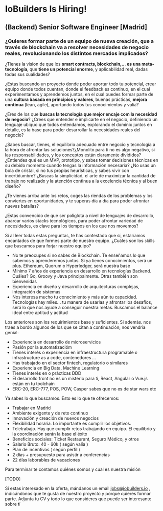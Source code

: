 # IoBuilders Is Hiring! 

## (Backend) Senior Software Engineer [Madrid]

### ¿Quieres formar parte de un **equipo de nueva creación**, que a través de **blockchain** va a  **resolver necesidades de negocio reales**, revolucionando los distintos mercados implicados?

¿Tienes la vision de que los **smart contracts, blockchain,... es una meta-tecnología**, que **tiene un potencial enorme**, y aplicabilidad real, dadas todas sus cualidades?

¿Estas buscando un proyecto donde poder aportar todo tu potencial, crear equipo donde todos cuentan,  donde el feedback es continuo, en el cual experimentamos y aprendemos juntos, en el cual puedes formar parte de una **cultura basada en principios y valores**, buenas prácticas, **mejora continua** (lean, agile), aportando todos tus conocimientos y valía?

¿Eres de los que **buscas la tecnología que mejor encaje com la necesidad de negocio**? ¿Crees que entender e implicarte en el negocio, definiendo un lenguaje ubiquo que todos entendamos, explorando el dominio juntos en detalle, es la base para poder desarrollar la necesidades reales del negocio?

¿Sabes buscar, tienes, el equilibrio adecuado entre negocio y tecnología a la hora de afrontar las soluciones?¿Monolito para ti no es algo negativo, si las responsabilidades,  y los conceptos están claramente divididos?
¿Entiendes qué es un MVP, prototipo, y sabes tomar decisiones técnicas en su debido momento cuando tengas la información necesaria? ¿No usas un bola de cristal, si no tus propias heurísticas, y sabes vivir con incertidumbre?
¿Buscas la simplicidad,  el arte de maximizar la cantidad de trabajo no realizado y la atención continua a la excelencia técnica y al buen diseño?

¿Te vienes arriba ante los retos, coges las riendas de los problemas y los conviertes en oportunidades, y te superas día a día para poder afrontar nuevas batallas?

¿Estas convencido de que ser poliglota a nivel de lenguajes de desarrollo, abarcar varios stacks tecnológicos, para poder afrontar variedad de necesidades, es clave para los tiempos en los que nos movemos?

Si al leer todas estas preguntas,  te has contestado que sí, estaríamos encantados de que formes parte de nuestro equipo. ¿Cuáles son los skills que buscamos para forjar nuestro equipo?

 - No te preocupes si no sabes de Blockchain. Te enseñamos lo que sabemos y aprenderemos juntos.  Si ya tienes conocimientos, será un plus. Ethereum, Quorum o Hyperledger, será nuestra base
 - Mínimo 7 años de experiencia en desarrollo en tecnologías Backend. Cuáles? Go, Groovy y Java principalmente. Otras también son bienvenidas
 - Experiencia en diseño y desarrollo de arquitecturas complejas, integración de sistemas
 - Nos interesa mucho tu conocimiento y más aún tu capacidad. Tecnologías hay miles... tu manera de usarlas y afrontar los desafíos, será lo que nos ayude a conseguir nuestra metas. Buscamos el balance ideal entre aptitud y actitud
 
 Los anteriores son los requirimientos base y suficientes. Si además. nos traes a bordo algunos de los que se citan a continuación, nos vendría genial:

- Experiencia en desarrollo de microservicios 
- Pasión por la automatizacióm
- Tienes interés o experiencia en infraestructura programable o infrastructure as a code, contenedores ...
- Has trabajado en el sector fintech, regulatorio o similares
- Experiencia en Big Data, Machine Learning
- Tienes interés en o prácticas DDD
- El desarrollo front no es un misterio para ti, React, Angular o Vue.js están en tu toolchain
- ERC-20, ERC-777, POS, POW, Casper sabes que no es de star wars etc

Ya sabes lo que buscamos. Esto es lo que te ofrecemos:

- Trabajar en Madrid
- Ambiente exigente y de reto continuo
- Innovación y creación de nuevos negocios
- Flexibilidad horaria. Lo importante es cumplir los objetivos. 
- Teletrabajo. Hay que cumplir retos trabajando en equipo. El equilibrio y la coordinación serán la base el éxito
- Beneficios sociales: Ticket Restaurant, Seguro Médico, y otros
- Salario Bruto: 40 - 60k ( según valía ) 
- Plan de incentivos ( según perfil )
- 2 días + presupuesto para asistir a conferencias
- 22 días laborables de vacaciones


Para terminar te contamos quiénes somos y cual es nuestra misión

[TODO]



Si estas interesado en la oferta, mándanos un email jobs@iobuilders.io , indicándonos que te gusta de nuestro proyecto y porque quieres formar parte. Adjunta tu CV y todo lo que consideres que puede ser interesante sobre tí
 
 

